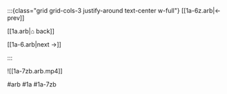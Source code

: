 :::{class="grid grid-cols-3 justify-around text-center w-full"}
[[1a-6z.arb|← prev]]

[[1a.arb|⌂ back]]

[[1a-6.arb|next →]]

:::

![[1a-7zb.arb.mp4]]

#arb #1a #1a-7zb